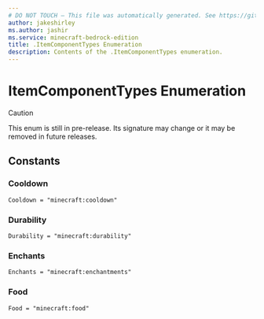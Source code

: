 ```yaml
---
# DO NOT TOUCH — This file was automatically generated. See https://github.com/mojang/minecraftapidocsgenerator to modify descriptions, examples, etc.
author: jakeshirley
ms.author: jashir
ms.service: minecraft-bedrock-edition
title: .ItemComponentTypes Enumeration
description: Contents of the .ItemComponentTypes enumeration.
---
```

# ItemComponentTypes Enumeration

> [!CAUTION]
> This enum is still in pre-release.  Its signature may change or it may be removed in future releases.

## Constants
### **Cooldown**
`Cooldown = "minecraft:cooldown"`
### **Durability**
`Durability = "minecraft:durability"`
### **Enchants**
`Enchants = "minecraft:enchantments"`
### **Food**
`Food = "minecraft:food"`
